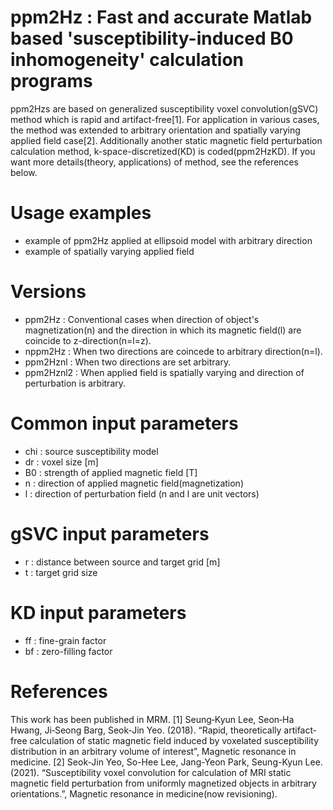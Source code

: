 # ppm2Hz : Fast and accurate Matlab based 'susceptibility-induced B0 inhomogeneity' calculation programs
ppm2Hzs are based on generalized susceptibility voxel convolution(gSVC) method which is rapid and artifact-free[1].
For application in various cases, the method was extended to arbitrary orientation and spatially varying applied field case[2].
Additionally another static magnetic field perturbation calculation method, k-space-discretized(KD) is coded(ppm2HzKD). If you want more details(theory, applications) of method, see the references below.

# Usage examples
- example of ppm2Hz applied at ellipsoid model with arbitrary direction 
- example of spatially varying applied field

# Versions
- ppm2Hz : Conventional cases when direction of object's magnetization(n) and the direction in which its magnetic field(l) are coincide to z-direction(n=l=z).
- nppm2Hz : When two directions are coincede to arbitrary direction(n=l).
- ppm2Hznl : When two directions are set arbitrary.
- ppm2Hznl2 : When applied field is spatially varying and direction of perturbation is arbitrary.

# Common input parameters
- chi : source susceptibility model 
- dr : voxel size [m]
- B0 : strength of applied magnetic field [T]
- n : direction of applied magnetic field(magnetization)
- l : direction of perturbation field (n and l are unit vectors)

# gSVC input parameters
- r : distance between source and target grid [m]
- t : target grid size

# KD input parameters
- ff : fine-grain factor
- bf : zero-filling factor


# References
This work has been published in MRM.
[1] Seung‐Kyun Lee, Seon‐Ha Hwang, Ji‐Seong Barg, Seok‐Jin Yeo. (2018). “Rapid, theoretically artifact‐free calculation of static magnetic field induced by voxelated susceptibility distribution in an arbitrary volume of interest”, Magnetic resonance in medicine.
[2] Seok-Jin Yeo, So-Hee Lee, Jang-Yeon Park, Seung-Kyun Lee. (2021). “Susceptibility voxel convolution for calculation of MRI static magnetic field perturbation from uniformly magnetized objects in arbitrary orientations.”, Magnetic resonance in medicine(now revisioning).



